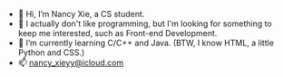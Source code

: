 - 👋 Hi, I’m Nancy Xie, a CS student.
- 👀 I actually don't like programming, but I'm looking for something to keep me interested, such as Front-end Development.
- 🌱 I’m currently learning C/C++ and Java. (BTW, I know HTML, a little Python and CSS.)
- 📫 nancy_xieyy@icloud.com

<!---
nancyxieyy/nancyxieyy is a ✨ special ✨ repository because its `README.md` (this file) appears on your GitHub profile.
You can click the Preview link to take a look at your changes.
--->
